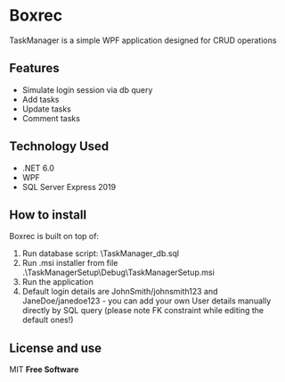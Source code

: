 # Boxrec
TaskManager is a simple WPF application designed for CRUD operations
## Features
- Simulate login session via db query
- Add tasks
- Update tasks
- Comment tasks
## Technology Used
- .NET 6.0
- WPF
- SQL Server Express 2019
## How to install
Boxrec is built on top of:
1. Run database script: \TaskManager_db.sql
2. Run .msi installer from file .\TaskManagerSetup\Debug\TaskManagerSetup.msi
3. Run the application
4. Default login details are JohnSmith/johnsmith123 and JaneDoe/janedoe123 - you can add your own User details manually directly by SQL query (please note FK constraint while editing the default ones!)
## License and use
MIT **Free Software**
